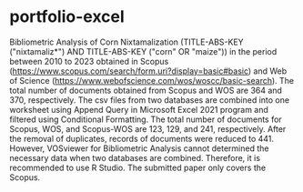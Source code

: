 # portfolio-excel
Bibliometric Analysis of Corn Nixtamalization
(TITLE-ABS-KEY ("nixtamaliz*") AND TITLE-ABS-KEY ("corn" OR "maize")) in the period between 2010 to 2023 obtained in Scopus (https://www.scopus.com/search/form.uri?display=basic#basic) and Web of Science (https://www.webofscience.com/wos/woscc/basic-search).
The total number of documents obtained from Scopus and WOS are 364 and 370, respectively.
The csv files from two databases are combined into one worksheet using Append Query in Microsoft Excel 2021 program and filtered using Conditional Formatting.
The total number of documents for Scopus, WOS, and Scopus-WOS are 123, 129, and 241, respectively. After the removal of duplicates, records of documents were reduced to 441.
However, VOSviewer for Bibliometric Analysis cannot determined the necessary data when two databases are combined. Therefore, it is recommended to use R Studio. 
The submitted paper only covers the Scopus. 
